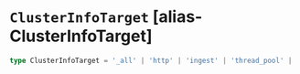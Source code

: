 # `ClusterInfoTarget` [alias-ClusterInfoTarget]
```typescript
type ClusterInfoTarget = '_all' | 'http' | 'ingest' | 'thread_pool' | 'script';
```
